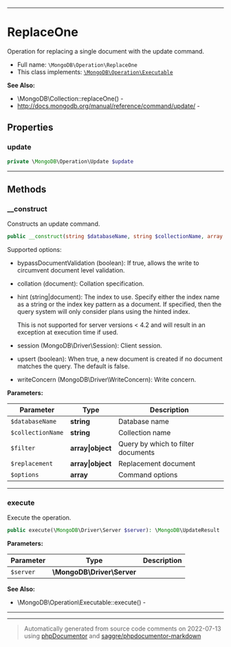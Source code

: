 ***

# ReplaceOne

Operation for replacing a single document with the update command.



* Full name: `\MongoDB\Operation\ReplaceOne`
* This class implements:
[`\MongoDB\Operation\Executable`](./Executable.md)

**See Also:**

* \MongoDB\Collection::replaceOne() - 
* http://docs.mongodb.org/manual/reference/command/update/ - 



## Properties


### update



```php
private \MongoDB\Operation\Update $update
```






***

## Methods


### __construct

Constructs an update command.

```php
public __construct(string $databaseName, string $collectionName, array|object $filter, array|object $replacement, array $options = []): mixed
```

Supported options:

* bypassDocumentValidation (boolean): If true, allows the write to
  circumvent document level validation.

* collation (document): Collation specification.

* hint (string|document): The index to use. Specify either the index
  name as a string or the index key pattern as a document. If specified,
  then the query system will only consider plans using the hinted index.

  This is not supported for server versions < 4.2 and will result in an
  exception at execution time if used.

* session (MongoDB\Driver\Session): Client session.

* upsert (boolean): When true, a new document is created if no document
  matches the query. The default is false.

* writeConcern (MongoDB\Driver\WriteConcern): Write concern.






**Parameters:**

| Parameter | Type | Description |
|-----------|------|-------------|
| `$databaseName` | **string** | Database name |
| `$collectionName` | **string** | Collection name |
| `$filter` | **array&#124;object** | Query by which to filter documents |
| `$replacement` | **array&#124;object** | Replacement document |
| `$options` | **array** | Command options |




***

### execute

Execute the operation.

```php
public execute(\MongoDB\Driver\Server $server): \MongoDB\UpdateResult
```








**Parameters:**

| Parameter | Type | Description |
|-----------|------|-------------|
| `$server` | **\MongoDB\Driver\Server** |  |



**See Also:**

* \MongoDB\Operation\Executable::execute() - 

***


***
> Automatically generated from source code comments on 2022-07-13 using [phpDocumentor](http://www.phpdoc.org/) and [saggre/phpdocumentor-markdown](https://github.com/Saggre/phpDocumentor-markdown)
